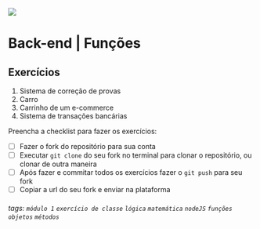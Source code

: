 ![](https://i.imgur.com/xG74tOh.png)

# Back-end | Funções

## Exercícios

1.  Sistema de correção de provas
2.  Carro
3.  Carrinho de um e-commerce
4.  Sistema de transações bancárias

Preencha a checklist para fazer os exercícios:

-   [ ] Fazer o fork do repositório para sua conta
-   [ ] Executar `git clone` do seu fork no terminal para clonar o repositório, ou clonar de outra maneira
-   [ ] Após fazer e commitar todos os exercícios fazer o `git push` para seu fork
-   [ ] Copiar a url do seu fork e enviar na plataforma

###### tags: `módulo 1` `exercício de classe` `lógica` `matemática` `nodeJS` `funções` `objetos` `métodos`
